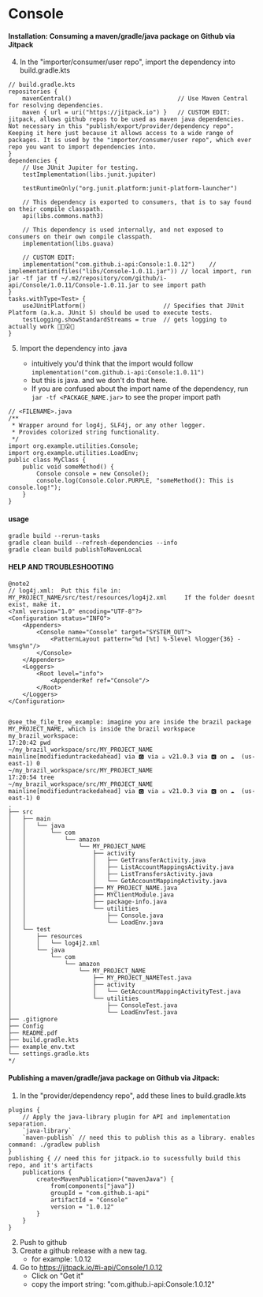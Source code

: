 # Console

#### Installation: Consuming a maven/gradle/java package on Github via Jitpack
4. In the "importer/consumer/user repo", import the dependency into build.gradle.kts
```
// build.gradle.kts
repositories {
    mavenCentral()                              // Use Maven Central for resolving dependencies.
    maven { url = uri("https://jitpack.io") }   // CUSTOM EDIT: jitpack, allows github repos to be used as maven java dependencies. Not necessary in this "publish/export/provider/dependency repo". Keeping it here just because it allows access to a wide range of packages. It is used by the "importer/consumer/user repo", which ever repo you want to import dependencies into.
}
dependencies {
    // Use JUnit Jupiter for testing.
    testImplementation(libs.junit.jupiter)

    testRuntimeOnly("org.junit.platform:junit-platform-launcher")

    // This dependency is exported to consumers, that is to say found on their compile classpath.
    api(libs.commons.math3)

    // This dependency is used internally, and not exposed to consumers on their own compile classpath.
    implementation(libs.guava)

    // CUSTOM EDIT:
    implementation("com.github.i-api:Console:1.0.12")    // implementation(files("libs/Console-1.0.11.jar")) // local import, run jar -tf jar tf ~/.m2/repository/com/github/i-api/Console/1.0.11/Console-1.0.11.jar to see import path
}
tasks.withType<Test> {
    useJUnitPlatform()                      // Specifies that JUnit Platform (a.k.a. JUnit 5) should be used to execute tests.
    testLogging.showStandardStreams = true  // gets logging to actually work 😮‍💨😮💀
}
```
5. Import the dependency into <FILENAME>.java
    - intuitively you'd think that the import would follow ```implementation("com.github.i-api:Console:1.0.11")```
    - but this is java. and we don't do that here.
    - If you are confused about the import name of the dependency, run ```jar -tf <PACKAGE_NAME.jar>``` to see the proper import path
```
// <FILENAME>.java
/**
 * Wrapper around for log4j, SLF4j, or any other logger.
 * Provides colorized string functionality.
 */
import org.example.utilities.Console;
import org.example.utilities.LoadEnv;
public class MyClass {
    public void someMethod() {
        Console console = new Console();
        console.log(Console.Color.PURPLE, "someMethod(): This is console.log!");
    }
}
```



#### usage
```
gradle build --rerun-tasks
gradle clean build --refresh-dependencies --info
gradle clean build publishToMavenLocal
```

#### HELP AND TROUBLESHOOTING
```
@note2
// log4j.xml:  Put this file in: MY_PROJECT_NAME/src/test/resources/log4j2.xml     If the folder doesnt exist, make it.
<?xml version="1.0" encoding="UTF-8"?>
<Configuration status="INFO">
    <Appenders>
        <Console name="Console" target="SYSTEM_OUT">
            <PatternLayout pattern="%d [%t] %-5level %logger{36} - %msg%n"/>
        </Console>
    </Appenders>
    <Loggers>
        <Root level="info">
            <AppenderRef ref="Console"/>
        </Root>
    </Loggers>
</Configuration>


@see_the_file_tree_example: imagine you are inside the brazil package MY_PROJECT_NAME, which is inside the brazil workspace my_brazil_workspace:
17:20:42 pwd                                                                                ~/my_brazil_workspace/src/MY_PROJECT_NAME mainline[modifieduntrackedahead] via 🅶 via ☕ v21.0.3 via 🅺 on ☁️  (us-east-1) 0
~/my_brazil_workspace/src/MY_PROJECT_NAME
17:20:54 tree                                                                               ~/my_brazil_workspace/src/MY_PROJECT_NAME mainline[modifieduntrackedahead] via 🅶 via ☕ v21.0.3 via 🅺 on ☁️  (us-east-1) 0
.
├── src
│   ├── main
│   │   └── java
│   │       └── com
│   │           └── amazon
│   │               └── MY_PROJECT_NAME
│   │                   ├── activity
│   │                   │   ├── GetTransferActivity.java
│   │                   │   ├── ListAccountMappingsActivity.java
│   │                   │   ├── ListTransfersActivity.java
│   │                   │   └── GetAccountMappingActivity.java
│   │                   ├── MY_PROJECT_NAME.java
│   │                   ├── MYClientModule.java
│   │                   ├── package-info.java
│   │                   └── utilities
│   │                       ├── Console.java
│   │                       └── LoadEnv.java
│   └── test
│       ├── resources
│       │   └── log4j2.xml
│       └── java
│           └── com
│               └── amazon
│                   └── MY_PROJECT_NAME
│                       ├── MY_PROJECT_NAMETest.java
│                       ├── activity
│                       │   └── GetAccountMappingActivityTest.java
│                       └── utilities
│                           ├── ConsoleTest.java
│                           └── LoadEnvTest.java
├── .gitignore
├── Config
├── README.pdf
├── build.gradle.kts
├── example_env.txt
└── settings.gradle.kts
*/
```




#### Publishing a maven/gradle/java package on Github via Jitpack:
1. In the "provider/dependency repo", add these lines to build.gradle.kts
```
plugins {
    // Apply the java-library plugin for API and implementation separation.
    `java-library`
    `maven-publish` // need this to publish this as a library. enables command: ./gradlew publish
}
publishing { // need this for jitpack.io to sucessfully build this repo, and it's artifacts
    publications {
        create<MavenPublication>("mavenJava") {
            from(components["java"])
            groupId = "com.github.i-api"
            artifactId = "Console"
            version = "1.0.12"
        }
    }
}
```
2. Push to github
3. Create a github release with a new tag.
    - for example: 1.0.12
4. Go to https://jitpack.io/#i-api/Console/1.0.12
    - Click on "Get it"
    - copy the import string: "com.github.i-api:Console:1.0.12"





